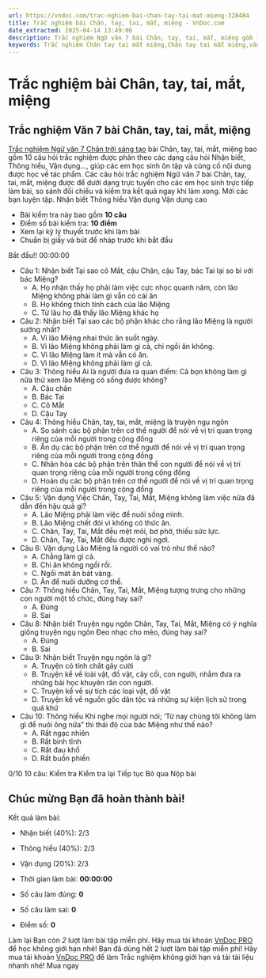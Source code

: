 ```yaml
---
url: https://vndoc.com/trac-nghiem-bai-chan-tay-tai-mat-mieng-328484
title: Trắc nghiệm bài Chân, tay, tai, mắt, miệng - VnDoc.com
date_extracted: 2025-04-14 13:49:06
description: Trắc nghiệm Ngữ văn 7 bài Chân, tay, tai, mắt, miệng gồm 10 câu hỏi trắc nghiệm giúp các em ôn tập củng cố kiến thức được học hiệu quả.
keywords: Trắc nghiệm Chân tay tai mắt miệng,Chân tay tai mắt miệng,văn 7,ngữ văn 7,văn 7 Chân trời sáng tạo,trắc nghiệm văn 7 Chân trời sáng tạo,trắc nghiệm văn 7 bài Chân tay tai mắt miệng,trắc nghiệm ngữ văn 7 bài Chân tay tai mắt miệng,trắc nghiệm văn 7 Chân tay tai mắt miệng
---
```


# Trắc nghiệm bài Chân, tay, tai, mắt, miệng
## Trắc nghiệm Văn 7 bài Chân, tay, tai, mắt, miệng
[Trắc nghiệm Ngữ văn 7 Chân trời sáng tạo](<https://vndoc.com/trac-nghiem-ngu-van-7-chan-troi-sang-tao>) bài Chân, tay, tai, mắt, miệng bao gồm 10 câu hỏi trắc nghiệm được phân theo các dạng câu hỏi Nhận biết, Thông hiểu, Vận dụng..., giúp các em học sinh ôn tập và củng cố nội dung được học về tác phẩm.
Các câu hỏi trắc nghiệm Ngữ văn 7 bài Chân, tay, tai, mắt, miệng được để dưới dạng trực tuyến cho các em học sinh trực tiếp làm bài, so sánh đối chiếu và kiểm tra kết quả ngay khi làm xong. Mời các bạn luyện tập.
Nhận biết Thông hiểu Vận dụng Vận dụng cao
  * Bài kiểm tra này bao gồm **10 câu**
  * Điểm số bài kiểm tra: **10 điểm**
  * Xem lại kỹ lý thuyết trước khi làm bài
  * Chuẩn bị giấy và bút để nháp trước khi bắt đầu

Bắt đầu\!\!
00:00:00
  * Câu 1:  Nhận biết
Tại sao cô Mắt, cậu Chân, cậu Tay, bác Tai lại so bì với bác Miệng?
    * A. Họ nhận thấy họ phải làm việc cực nhọc quanh năm, còn lão Miệng không phải làm gì vẫn có cái ăn 
    * B. Họ không thích tính cách của lão Miệng 
    * C. Từ lâu họ đã thấy lão Miệng khác họ 
  * Câu 2:  Nhận biết
Tại sao các bộ phận khác cho rằng lão Miệng là người sướng nhất?
    * A. Vì lão Miệng nhai thức ăn suốt ngày. 
    * B. Vì lão Miệng không phải làm gì cả, chỉ ngồi ăn không. 
    * C. Vì lão Miệng làm ít mà vẫn có ăn. 
    * D. Vì lão Miệng không phải làm gì cả. 
  * Câu 3:  Thông hiểu
Ai là người đưa ra quan điểm: Cả bọn không làm gì nữa thử xem lão Miệng có sống được không?
    * A. Cậu chân 
    * B. Bác Tai 
    * C. Cô Mắt 
    * D. Cậu Tay 
  * Câu 4:  Thông hiểu
Chân, tay, tai, mắt, miệng là truyện ngụ ngôn
    * A. So sánh các bộ phận trên cơ thể người để nói về vị trí quan trọng riêng của mỗi người trong cộng đồng 
    * B. Ẩn dụ các bộ phận trên cơ thể người để nói về vị trí quan trọng riêng của mỗi người trong cộng đồng 
    * C. Nhân hóa các bộ phận trên thân thể con người để nói về vị trí quan trọng riêng của mỗi người trong cộng đồng 
    * D. Hoán dụ các bộ phận trên cơ thể người để nói về vị trí quan trọng riêng của mỗi người trong cộng đồng 
  * Câu 5:  Vận dụng
Việc Chân, Tay, Tai, Mắt, Miệng không làm việc nữa đã dẫn đến hậu quả gì?
    * A. Lão Miệng phải làm việc để nuôi sống mình. 
    * B. Lão Miệng chết đói vì không có thức ăn. 
    * C. Chân, Tay, Tai, Mắt đều mệt mỏi, bơ phờ, thiếu sức lực. 
    * D. Chân, Tay, Tai, Mắt đều được nghỉ ngơi. 
  * Câu 6:  Vận dụng
Lão Miệng là người có vai trò như thế nào?
    * A. Chẳng làm gì cả. 
    * B. Chỉ ăn không ngồi rồi. 
    * C. Ngồi mát ăn bát vàng. 
    * D. Ăn để nuôi dưỡng cơ thể. 
  * Câu 7:  Thông hiểu
Chân, Tay, Tai, Mắt, Miệng tượng trưng cho những con người một tổ chức, đúng hay sai?
    * A. Đúng 
    * B. Sai 
  * Câu 8:  Nhận biết
Truyện ngụ ngôn Chân, Tay, Tai, Mắt, Miệng có ý nghĩa giống truyện ngụ ngôn Đeo nhạc cho mèo, đúng hay sai?
    * A. Đúng 
    * B. Sai 
  * Câu 9:  Nhận biết
Truyện ngụ ngôn là gì?
    * A. Truyện có tính chất gây cười 
    * B. Truyện kể về loài vật, đồ vật, cây cối, con người, nhằm đưa ra những bài học khuyên răn con người. 
    * C. Truyện kể về sự tích các loại vật, đồ vật 
    * D. Truyện kể về nguồn gốc dân tộc và những sự kiện lịch sử trong quá khứ 
  * Câu 10:  Thông hiểu
Khi nghe mọi người nói; ‘Từ nay chúng tôi không làm gì để nuôi ông nữa” thì thái độ của bác Miệng như thế nào?
    * A. Rất ngạc nhiên 
    * B. Rất bình tĩnh 
    * C. Rất đau khổ 
    * D. Rất buồn phiền 

0/10
10 câu:
Kiểm tra Kiểm tra lại Tiếp tục Bỏ qua Nộp bài
## Chúc mừng Bạn đã hoàn thành bài\!
Kết quả làm bài:
  * Nhận biết \(40%\):
2/3
  * Thông hiểu \(40%\):
2/3
  * Vận dụng \(20%\):
2/3

  * Thời gian làm bài:  **00:00:00**
  * Số câu làm đúng: **0**
  * Số câu làm sai: **0**
  * Điểm số: **0**

Làm lại
Bạn còn _2_ lượt làm bài tập miễn phí. Hãy mua tài khoản [VnDoc PRO](</pro>) để học không giới hạn nhé\!  Bạn đã dùng hết 2 lượt làm bài tập miễn phí\! Hãy mua tài khoản [VnDoc PRO](</pro>) để làm Trắc nghiệm không giới hạn và tải tài liệu nhanh nhé\!  Mua ngay
